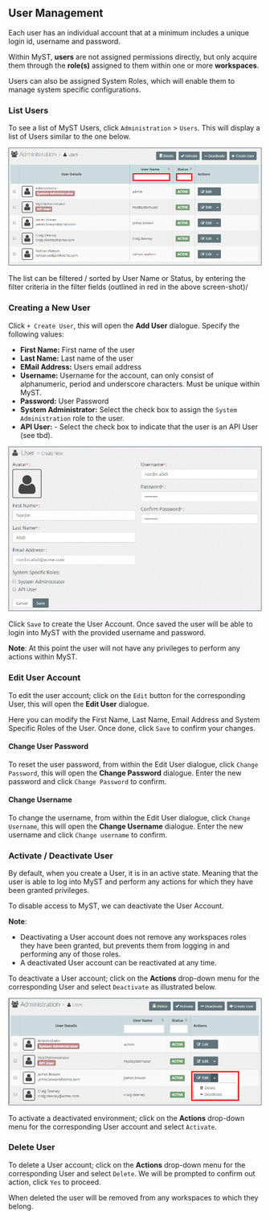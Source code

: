 ## User Management

Each user has an individual account that at a minimum includes a unique login id, username and password.

Within MyST, **users** are not assigned permissions directly, but only acquire them through the **role\(s\)** assigned to them within one or more **workspaces**.

Users can also be assigned System Roles, which will enable them to manage system specific configurations.

### List Users

To see a list of MyST Users, click  `Administration` &gt; `Users`. This will display a list of Users similar to the one below.

![](img/userList.png)

The list can be filtered \/ sorted by User Name or Status, by entering the filter criteria in the filter fields \(outlined in red in the above screen-shot\)\/

### Creating a New User

Click `+ Create User`, this will open the **Add User** dialogue. Specify the following values:

* **First Name:** First name of the user
* **Last Name:** Last name of the user
* **EMail Address:** Users email address
* **Username:** Username for the account, can only consist of alphanumeric, period and underscore characters. Must be unique within MyST.
* **Password:** User Password
* **System Administrator:** Select the check box to assign the `System Administration` role to the user.
* **API User:** - Select the check box to indicate that the user is an API User \(see tbd\).

![](img/userAdd.png)

Click `Save` to create the User Account. Once saved the user will be able to login into MyST with the provided username and password.

**Note**: At this point the user will not have any privileges to perform any actions within MyST.

### Edit User Account

To edit the user account; click on the `Edit` button for the corresponding User, this will open the **Edit User** dialogue.

Here you can modify the First Name, Last Name, Email Address and System Specific Roles of the User. Once done, click `Save` to confirm your changes.

#### Change User Password

To reset the user password, from within the Edit User dialogue, click `Change Password`,  this will open the **Change Password** dialogue. Enter the new password and click `Change Password` to confirm.

#### Change Username

To change the username, from within the Edit User dialogue, click `Change Username`,  this will open the **Change Username** dialogue. Enter the new username and click `Change username` to confirm.

### Activate \/ Deactivate User

By default, when you create a User, it is in an active state. Meaning that the user is able to log into MyST and perform any actions for which they have been granted privileges.

To disable access to MyST, we can deactivate the User Account.

**Note**:

* Deactivating a User account does not remove any workspaces roles they have been granted, but prevents them from logging in and performing any of those roles.
* A deactivated User account can be reactivated at any time.

To deactivate a User account; click on the  **Actions** drop-down menu for the corresponding User and select `Deactivate` as illustrated below.

![](img/userDeactivate.png)

To activate a deactivated environment; click on the  **Actions** drop-down menu for the corresponding User account and select `Activate`.

### Delete User

To delete a User account; click on the  **Actions** drop-down menu for the corresponding User and select `Delete`. We will be prompted to confirm out action, click `Yes` to proceed.

When deleted the user will be removed from any workspaces to which they belong.

